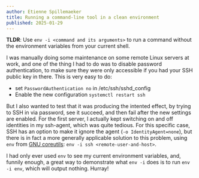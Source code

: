 ```yaml
---
author: Etienne Spillemaeker
title: Running a command-line tool in a clean environment
published: 2025-01-29
---
```


**TLDR**: Use `env -i <command and its arguments>` to run a command without the
environment variables from your current shell.


I was manually doing some maintenance on some remote Linux servers at work, and
one of the thing I had to do was to disable password authentication, to make
sure they were only accessible if you had your SSH public key in there. This is
very easy to do:

- set `PasswordAuthentication no` in /etc/ssh/sshd_config
- Enable the new configuration `systemctl restart ssh`

But I also wanted to test that it was producing the intented effect, by trying
to SSH in via password, see it succeed, and then fail after the new settings are
enabled. For the first server, I actually kept switching on and off identities
in my ssh-agent, which was quite tedious. For this specific case, SSH has an
option to make it ignore the agent (`-o IdentityAgent=none`), but there is in
fact a more generally applicable solution to this problem, using `env` from [GNU
coreutils][1]: `env -i ssh <remote-user-and-host>`.

I had only ever used `env` to see my current environment variables, and, funnily
enough, a great way to demonstrate what `env -i` does is to run `env -i env`,
which will output nothing. Hurray!

[1]: https://www.gnu.org/software/coreutils/manual/html_node/env-invocation.html#env_003a-Run-a-command-in-a-modified-environment
